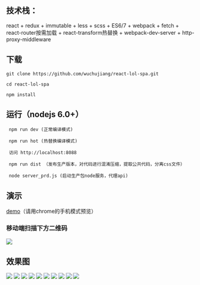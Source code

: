 
## 技术栈：

react + redux + immutable + less + scss + ES6/7 + webpack + fetch + react-router按需加载 + react-transform热替换 + webpack-dev-server + http-proxy-middleware


## 下载

 	git clone https://github.com/wuchujiang/react-lol-spa.git

 	cd react-lol-spa

 	npm install 


## 运行（nodejs 6.0+）
```
 npm run dev (正常编译模式) 

 npm run hot (热替换编译模式)

 访问 http://localhost:8088
  
 npm run dist （发布生产版本，对代码进行混淆压缩，提取公共代码，分离css文件）

 node server_prd.js (启动生产包node服务，代理api)
```

## 演示
[demo](http://123.207.20.202:8088)（请用chrome的手机模式预览）
   
### 移动端扫描下方二维码
![](http://i1.piimg.com/567571/66cd864a1af2db0f.png)

## 效果图
![](http://i4.buimg.com/567571/03c016ef80dc0d5e.png)
![](http://i1.piimg.com/567571/230226ae9206b253.png)
![](http://i1.piimg.com/567571/33fb0e38bd00318b.png)
![](http://i2.muimg.com/567571/bee72c331169780b.png)
![](http://i2.muimg.com/567571/5b001b7710a8b22d.png)
![](http://i4.buimg.com/567571/d759556f2684557b.png)
![](http://i1.piimg.com/567571/4fc28bd8ad543fd1.png)
![](http://i2.muimg.com/567571/0fb6447c73e04ce5.png)
![](http://i4.buimg.com/567571/341f78ce416db761.png)
![](http://i2.muimg.com/567571/062be6237bd71f18.png)

